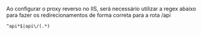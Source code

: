 Ao configurar o proxy reverso no IIS, será necessário utilizar a regex abaixo para fazer os redirecionamentos de forma correta para a rota /api

```regex
^api*$|api\/(.*)
```